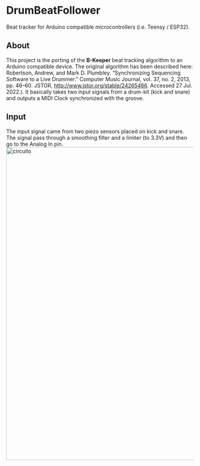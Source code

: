 # DrumBeatFollower
Beat tracker for Arduino compatible microcontrollers (i.e. Teensy / ESP32).

## About
This project is the porting of the **B-Keeper** beat tracking algorithm to an Arduino compatible device. The original algorithm has been described here: Robertson, Andrew, and Mark D. Plumbley. “Synchronizing Sequencing Software to a Live Drummer.” Computer Music Journal, vol. 37, no. 2, 2013, pp. 46–60. JSTOR, http://www.jstor.org/stable/24265466. Accessed 27 Jul. 2022.). It basically takes two input signals from a drum-kit (kick and snare) and outputs a MIDI Clock synchronized with the groove. 

## Input
The input signal came from two piezo sensors placed on kick and snare. The signal pass through a smoothing filter and a limiter (to 3.3V) and then go to the Analog In pin. <img width="839" alt="circuito" src="https://user-images.githubusercontent.com/79301372/181357966-652a7ec0-a377-424d-9434-f0e07ecfd4c4.png">

